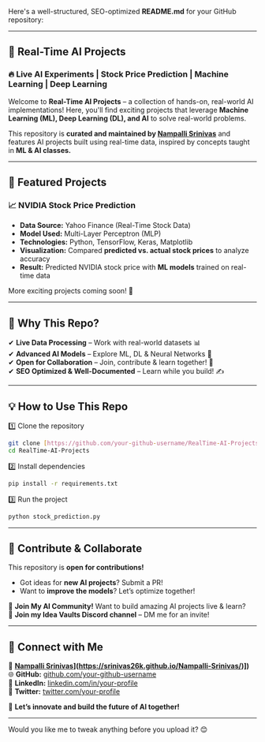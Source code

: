 Here's a well-structured, SEO-optimized **README.md** for your GitHub repository:  

---

## 🚀 Real-Time AI Projects  

### 🔥 Live AI Experiments | Stock Price Prediction | Machine Learning | Deep Learning  

Welcome to **Real-Time AI Projects** – a collection of hands-on, real-world AI implementations! Here, you'll find exciting projects that leverage **Machine Learning (ML), Deep Learning (DL), and AI** to solve real-world problems.  

This repository is **curated and maintained by [Nampalli Srinivas](https://github.com/your-github-profile)** and features AI projects built using real-time data, inspired by concepts taught in **ML & AI classes.**  

---

## 📌 Featured Projects  

### 📈 NVIDIA Stock Price Prediction  
- **Data Source:** Yahoo Finance (Real-Time Stock Data)  
- **Model Used:** Multi-Layer Perceptron (MLP)  
- **Technologies:** Python, TensorFlow, Keras, Matplotlib  
- **Visualization:** Compared **predicted vs. actual stock prices** to analyze accuracy  
- **Result:** Predicted NVIDIA stock price with **ML models** trained on real-time data  

More exciting projects coming soon! 🚀  

---

## 🎯 Why This Repo?  
✔ **Live Data Processing** – Work with real-world datasets 📊  
✔ **Advanced AI Models** – Explore ML, DL & Neural Networks 🤖  
✔ **Open for Collaboration** – Join, contribute & learn together! 👥  
✔ **SEO Optimized & Well-Documented** – Learn while you build! ✍️  

---

## 💡 How to Use This Repo  
1️⃣ Clone the repository  
```bash
git clone [https://github.com/your-github-username/RealTime-AI-Projects.git](https://github.com/Srinivas26k/RealTime-AI-Projects.git)
cd RealTime-AI-Projects
```
2️⃣ Install dependencies  
```bash
pip install -r requirements.txt
```
3️⃣ Run the project  
```bash
python stock_prediction.py
```

---

## 🚀 Contribute & Collaborate  
This repository is **open for contributions!**  
- Got ideas for **new AI projects**? Submit a PR!  
- Want to **improve the models**? Let’s optimize together!  

💬 **Join My AI Community!** Want to build amazing AI projects live & learn?  
📢 **Join my Idea Vaults Discord channel** – DM me for an invite!  

---

## 🔗 Connect with Me  
👤 **[Nampalli Srinivas]([[https://github.com/Srinivas26k)](https://srinivas26k.github.io/Nampalli-Srinivas/)])**  
🌐 **GitHub:** [github.com/your-github-username](https://github.com/Srinivas26k)  
💬 **LinkedIn:** [linkedin.com/in/your-profile]((https://www.linkedin.com/in/srinivas-nampalli/))  
📢 **Twitter:** [twitter.com/your-profile](https://x.com/Srinivas26k)  

🚀 **Let’s innovate and build the future of AI together!**  

---

Would you like me to tweak anything before you upload it? 😊
